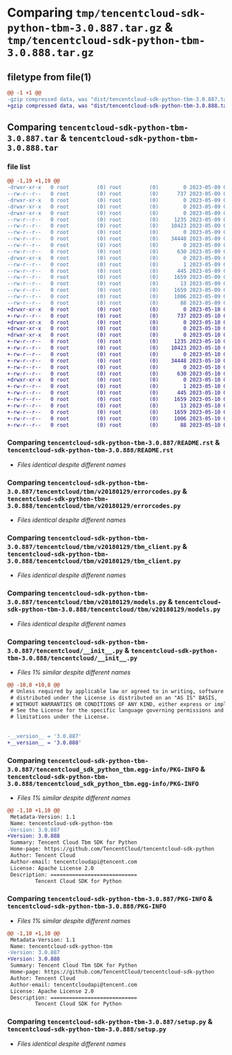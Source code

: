 # Comparing `tmp/tencentcloud-sdk-python-tbm-3.0.887.tar.gz` & `tmp/tencentcloud-sdk-python-tbm-3.0.888.tar.gz`

## filetype from file(1)

```diff
@@ -1 +1 @@
-gzip compressed data, was "dist/tencentcloud-sdk-python-tbm-3.0.887.tar", last modified: Tue May  9 03:16:06 2023, max compression
+gzip compressed data, was "dist/tencentcloud-sdk-python-tbm-3.0.888.tar", last modified: Wed May 10 02:45:39 2023, max compression
```

## Comparing `tencentcloud-sdk-python-tbm-3.0.887.tar` & `tencentcloud-sdk-python-tbm-3.0.888.tar`

### file list

```diff
@@ -1,19 +1,19 @@
-drwxr-xr-x   0 root         (0) root         (0)        0 2023-05-09 03:16:06.000000 tencentcloud-sdk-python-tbm-3.0.887/
--rw-r--r--   0 root         (0) root         (0)      737 2023-05-09 03:16:06.000000 tencentcloud-sdk-python-tbm-3.0.887/README.rst
-drwxr-xr-x   0 root         (0) root         (0)        0 2023-05-09 03:16:06.000000 tencentcloud-sdk-python-tbm-3.0.887/tencentcloud/
-drwxr-xr-x   0 root         (0) root         (0)        0 2023-05-09 03:16:06.000000 tencentcloud-sdk-python-tbm-3.0.887/tencentcloud/tbm/
-drwxr-xr-x   0 root         (0) root         (0)        0 2023-05-09 03:16:06.000000 tencentcloud-sdk-python-tbm-3.0.887/tencentcloud/tbm/v20180129/
--rw-r--r--   0 root         (0) root         (0)     1235 2023-05-09 03:16:06.000000 tencentcloud-sdk-python-tbm-3.0.887/tencentcloud/tbm/v20180129/errorcodes.py
--rw-r--r--   0 root         (0) root         (0)    10423 2023-05-09 03:16:06.000000 tencentcloud-sdk-python-tbm-3.0.887/tencentcloud/tbm/v20180129/tbm_client.py
--rw-r--r--   0 root         (0) root         (0)        0 2023-05-09 03:16:06.000000 tencentcloud-sdk-python-tbm-3.0.887/tencentcloud/tbm/v20180129/__init__.py
--rw-r--r--   0 root         (0) root         (0)    34448 2023-05-09 03:16:06.000000 tencentcloud-sdk-python-tbm-3.0.887/tencentcloud/tbm/v20180129/models.py
--rw-r--r--   0 root         (0) root         (0)        0 2023-05-09 03:16:06.000000 tencentcloud-sdk-python-tbm-3.0.887/tencentcloud/tbm/__init__.py
--rw-r--r--   0 root         (0) root         (0)      630 2023-05-09 03:16:06.000000 tencentcloud-sdk-python-tbm-3.0.887/tencentcloud/__init__.py
-drwxr-xr-x   0 root         (0) root         (0)        0 2023-05-09 03:16:06.000000 tencentcloud-sdk-python-tbm-3.0.887/tencentcloud_sdk_python_tbm.egg-info/
--rw-r--r--   0 root         (0) root         (0)        1 2023-05-09 03:16:06.000000 tencentcloud-sdk-python-tbm-3.0.887/tencentcloud_sdk_python_tbm.egg-info/dependency_links.txt
--rw-r--r--   0 root         (0) root         (0)      445 2023-05-09 03:16:06.000000 tencentcloud-sdk-python-tbm-3.0.887/tencentcloud_sdk_python_tbm.egg-info/SOURCES.txt
--rw-r--r--   0 root         (0) root         (0)     1659 2023-05-09 03:16:06.000000 tencentcloud-sdk-python-tbm-3.0.887/tencentcloud_sdk_python_tbm.egg-info/PKG-INFO
--rw-r--r--   0 root         (0) root         (0)       13 2023-05-09 03:16:06.000000 tencentcloud-sdk-python-tbm-3.0.887/tencentcloud_sdk_python_tbm.egg-info/top_level.txt
--rw-r--r--   0 root         (0) root         (0)     1659 2023-05-09 03:16:06.000000 tencentcloud-sdk-python-tbm-3.0.887/PKG-INFO
--rw-r--r--   0 root         (0) root         (0)     1006 2023-05-09 03:16:06.000000 tencentcloud-sdk-python-tbm-3.0.887/setup.py
--rw-r--r--   0 root         (0) root         (0)       88 2023-05-09 03:16:06.000000 tencentcloud-sdk-python-tbm-3.0.887/setup.cfg
+drwxr-xr-x   0 root         (0) root         (0)        0 2023-05-10 02:45:39.000000 tencentcloud-sdk-python-tbm-3.0.888/
+-rw-r--r--   0 root         (0) root         (0)      737 2023-05-10 02:45:39.000000 tencentcloud-sdk-python-tbm-3.0.888/README.rst
+drwxr-xr-x   0 root         (0) root         (0)        0 2023-05-10 02:45:39.000000 tencentcloud-sdk-python-tbm-3.0.888/tencentcloud/
+drwxr-xr-x   0 root         (0) root         (0)        0 2023-05-10 02:45:39.000000 tencentcloud-sdk-python-tbm-3.0.888/tencentcloud/tbm/
+drwxr-xr-x   0 root         (0) root         (0)        0 2023-05-10 02:45:39.000000 tencentcloud-sdk-python-tbm-3.0.888/tencentcloud/tbm/v20180129/
+-rw-r--r--   0 root         (0) root         (0)     1235 2023-05-10 02:45:39.000000 tencentcloud-sdk-python-tbm-3.0.888/tencentcloud/tbm/v20180129/errorcodes.py
+-rw-r--r--   0 root         (0) root         (0)    10423 2023-05-10 02:45:39.000000 tencentcloud-sdk-python-tbm-3.0.888/tencentcloud/tbm/v20180129/tbm_client.py
+-rw-r--r--   0 root         (0) root         (0)        0 2023-05-10 02:45:39.000000 tencentcloud-sdk-python-tbm-3.0.888/tencentcloud/tbm/v20180129/__init__.py
+-rw-r--r--   0 root         (0) root         (0)    34448 2023-05-10 02:45:39.000000 tencentcloud-sdk-python-tbm-3.0.888/tencentcloud/tbm/v20180129/models.py
+-rw-r--r--   0 root         (0) root         (0)        0 2023-05-10 02:45:39.000000 tencentcloud-sdk-python-tbm-3.0.888/tencentcloud/tbm/__init__.py
+-rw-r--r--   0 root         (0) root         (0)      630 2023-05-10 02:45:39.000000 tencentcloud-sdk-python-tbm-3.0.888/tencentcloud/__init__.py
+drwxr-xr-x   0 root         (0) root         (0)        0 2023-05-10 02:45:39.000000 tencentcloud-sdk-python-tbm-3.0.888/tencentcloud_sdk_python_tbm.egg-info/
+-rw-r--r--   0 root         (0) root         (0)        1 2023-05-10 02:45:39.000000 tencentcloud-sdk-python-tbm-3.0.888/tencentcloud_sdk_python_tbm.egg-info/dependency_links.txt
+-rw-r--r--   0 root         (0) root         (0)      445 2023-05-10 02:45:39.000000 tencentcloud-sdk-python-tbm-3.0.888/tencentcloud_sdk_python_tbm.egg-info/SOURCES.txt
+-rw-r--r--   0 root         (0) root         (0)     1659 2023-05-10 02:45:39.000000 tencentcloud-sdk-python-tbm-3.0.888/tencentcloud_sdk_python_tbm.egg-info/PKG-INFO
+-rw-r--r--   0 root         (0) root         (0)       13 2023-05-10 02:45:39.000000 tencentcloud-sdk-python-tbm-3.0.888/tencentcloud_sdk_python_tbm.egg-info/top_level.txt
+-rw-r--r--   0 root         (0) root         (0)     1659 2023-05-10 02:45:39.000000 tencentcloud-sdk-python-tbm-3.0.888/PKG-INFO
+-rw-r--r--   0 root         (0) root         (0)     1006 2023-05-10 02:45:39.000000 tencentcloud-sdk-python-tbm-3.0.888/setup.py
+-rw-r--r--   0 root         (0) root         (0)       88 2023-05-10 02:45:39.000000 tencentcloud-sdk-python-tbm-3.0.888/setup.cfg
```

### Comparing `tencentcloud-sdk-python-tbm-3.0.887/README.rst` & `tencentcloud-sdk-python-tbm-3.0.888/README.rst`

 * *Files identical despite different names*

### Comparing `tencentcloud-sdk-python-tbm-3.0.887/tencentcloud/tbm/v20180129/errorcodes.py` & `tencentcloud-sdk-python-tbm-3.0.888/tencentcloud/tbm/v20180129/errorcodes.py`

 * *Files identical despite different names*

### Comparing `tencentcloud-sdk-python-tbm-3.0.887/tencentcloud/tbm/v20180129/tbm_client.py` & `tencentcloud-sdk-python-tbm-3.0.888/tencentcloud/tbm/v20180129/tbm_client.py`

 * *Files identical despite different names*

### Comparing `tencentcloud-sdk-python-tbm-3.0.887/tencentcloud/tbm/v20180129/models.py` & `tencentcloud-sdk-python-tbm-3.0.888/tencentcloud/tbm/v20180129/models.py`

 * *Files identical despite different names*

### Comparing `tencentcloud-sdk-python-tbm-3.0.887/tencentcloud/__init__.py` & `tencentcloud-sdk-python-tbm-3.0.888/tencentcloud/__init__.py`

 * *Files 1% similar despite different names*

```diff
@@ -10,8 +10,8 @@
 # Unless required by applicable law or agreed to in writing, software
 # distributed under the License is distributed on an "AS IS" BASIS,
 # WITHOUT WARRANTIES OR CONDITIONS OF ANY KIND, either express or implied.
 # See the License for the specific language governing permissions and
 # limitations under the License.
 
 
-__version__ = '3.0.887'
+__version__ = '3.0.888'
```

### Comparing `tencentcloud-sdk-python-tbm-3.0.887/tencentcloud_sdk_python_tbm.egg-info/PKG-INFO` & `tencentcloud-sdk-python-tbm-3.0.888/tencentcloud_sdk_python_tbm.egg-info/PKG-INFO`

 * *Files 1% similar despite different names*

```diff
@@ -1,10 +1,10 @@
 Metadata-Version: 1.1
 Name: tencentcloud-sdk-python-tbm
-Version: 3.0.887
+Version: 3.0.888
 Summary: Tencent Cloud Tbm SDK for Python
 Home-page: https://github.com/TencentCloud/tencentcloud-sdk-python
 Author: Tencent Cloud
 Author-email: tencentcloudapi@tencent.com
 License: Apache License 2.0
 Description: ============================
         Tencent Cloud SDK for Python
```

### Comparing `tencentcloud-sdk-python-tbm-3.0.887/PKG-INFO` & `tencentcloud-sdk-python-tbm-3.0.888/PKG-INFO`

 * *Files 1% similar despite different names*

```diff
@@ -1,10 +1,10 @@
 Metadata-Version: 1.1
 Name: tencentcloud-sdk-python-tbm
-Version: 3.0.887
+Version: 3.0.888
 Summary: Tencent Cloud Tbm SDK for Python
 Home-page: https://github.com/TencentCloud/tencentcloud-sdk-python
 Author: Tencent Cloud
 Author-email: tencentcloudapi@tencent.com
 License: Apache License 2.0
 Description: ============================
         Tencent Cloud SDK for Python
```

### Comparing `tencentcloud-sdk-python-tbm-3.0.887/setup.py` & `tencentcloud-sdk-python-tbm-3.0.888/setup.py`

 * *Files identical despite different names*

